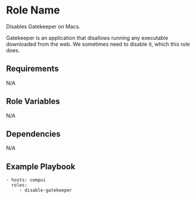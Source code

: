 Role Name
=========

Disables Gatekeeper on Macs.

Gatekeeper is an application that disallows running any executable downloaded
from the web. We sometimes need to disable it, which this role does.

Requirements
------------

N/A

Role Variables
--------------

N/A

Dependencies
------------

N/A

Example Playbook
----------------

    - hosts: compui
      roles:
         - disable-gatekeeper

